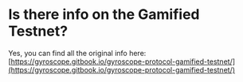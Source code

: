 # Is there info on the Gamified Testnet?

Yes, you can find all the original info here: [https://gyroscope.gitbook.io/gyroscope-protocol-gamified-testnet/](https://gyroscope.gitbook.io/gyroscope-protocol-gamified-testnet/)
